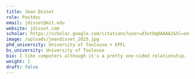 ```yaml
---
title: Jean Disset
role: Postdoc
email: jdisset@mit.edu
website: jdisset.com
scholar: https://scholar.google.com/citations?user=d3xtOq8AAAAJ&hl=en
image: /uploads/jeandisset_2025.jpg
phd_university: University of Toulouse + EPFL
bs_university: University of Toulouse
bio: I like computers although it's a pretty one-sided relationship.
weight: 1
draft: false
---
```

